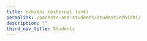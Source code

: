 ```yaml
---
title: ezhishi (external link)
permalink: /parents-and-students/student/ezhishi/
description: ""
third_nav_title: Students
---
```

